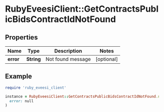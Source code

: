 # RubyEveesiClient::GetContractsPublicBidsContractIdNotFound

## Properties

| Name | Type | Description | Notes |
| ---- | ---- | ----------- | ----- |
| **error** | **String** | Not found message | [optional] |

## Example

```ruby
require 'ruby_eveesi_client'

instance = RubyEveesiClient::GetContractsPublicBidsContractIdNotFound.new(
  error: null
)
```

